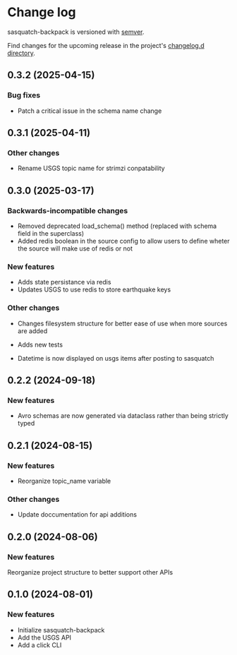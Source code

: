 # Change log

sasquatch-backpack is versioned with [semver](https://semver.org/).

Find changes for the upcoming release in the project's [changelog.d directory](https://github.com/lsst-sqre/sasquatch-backpack/tree/main/changelog.d/).

<!-- scriv-insert-here -->

<a id='changelog-0.3.2'></a>
## 0.3.2 (2025-04-15)

### Bug fixes

- Patch a critical issue in the schema name change

<a id='changelog-0.3.1'></a>
## 0.3.1 (2025-04-11)

### Other changes

- Rename USGS topic name for strimzi conpatability

<a id='changelog-0.3.0'></a>
## 0.3.0 (2025-03-17)

### Backwards-incompatible changes

- Removed deprecated load_schema() method (replaced with schema field in the superclass)
- Added redis boolean in the source config to allow users to define wheter the source will make use of redis or not

### New features

- Adds state persistance via redis
- Updates USGS to use redis to store earthquake keys

### Other changes

- Changes filesystem structure for better ease of use when more sources are added
- Adds new tests

- Datetime is now displayed on usgs items after posting to sasquatch

<a id='changelog-0.2.2'></a>
## 0.2.2 (2024-09-18)

### New features

- Avro schemas are now generated via dataclass rather than being strictly typed

<a id='changelog-0.2.1'></a>
## 0.2.1 (2024-08-15)

### New features

- Reorganize topic_name variable

### Other changes

- Update doccumentation for api additions

<a id='changelog-0.2.0'></a>
## 0.2.0 (2024-08-06)

### New features

Reorganize project structure to better support other APIs

<a id='changelog-0.1.0'></a>
## 0.1.0 (2024-08-01)

### New features

- Initialize sasquatch-backpack
- Add the USGS API
- Add a click CLI

